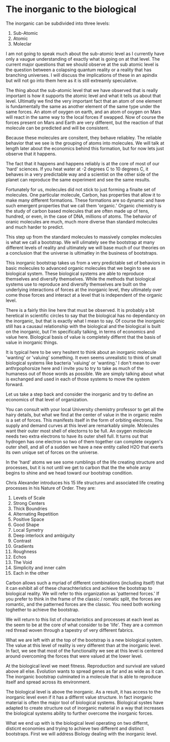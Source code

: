 # The inorganic to the biological

The inorganic can be subdivided into three levels:

1. Sub-Atomic
2. Atomic
3. Moleclar


I am not going to speak much about the sub-atomic level as I currently have only a vaugue understanding of exactly what is going on at that level.  The current major questions that we should observe at the sub atomic level is the question between a colapsing quantum reality or a reality that has branching universes.  I will discuss the implications of these in an apindix but will not go into them here as it is still extreamly speculative.

The thing about the sub-atomic level that we have observed that is really important is how it supports the atomic level and what it tells us about that level.  Ultimatly we find the very important fact that an atom of one element is fundamentally the same as another element of the same type under the same forces.  An atom of oxygen on earth, and an atom of oxygen on Mars will react in the same way to the local forces if swapped.  Now of course the forces present on Mars and Earth are very different, but the reaction of that molecule can be predicted and will be consistent.

Because these molecules are consitent, they behave reliabley.  The reliable behavior that we see is the grouping of atoms into molecules.  We will talk at length later about the economics behind this formation, but for now lets just observe that it happens.

The fact that it happens and happens reliably is at the core of most of our 'hard' sciences.  If you heat water at -2 degrees C to 10 degrees C, it behaves in a very predictable way and a scientist on the other side of the planet can reproduce the same experiment and see the same results.

Fortunately for us, molecules did not stick to just forming a finaite set of molecules.  One particular molecule, Carbon, has properties that allow it to make many different formations.  These formations are so dynamic and have such emergent properties that we call them 'organic.'  Organic chemistry is the study of carbon based molecules that are often made up of tens, hundred, or even, in the case of DNA, millions of atoms.  The behavior of oranic molecules are much, much more diverse than standard molecules and much harder to predict.

This step up from the standard molecules to massively complex molecules is what we call a bootstrap.  We will ulimately see the bootstrap at many different levels of reality and ultimately we will base much of our theories on a conclusion that the universe is ultimatley in the business of bootstraps.

This inorganic bootstrap takes us from a very predictable set of behaviors in basic molecules to advanced organic molecules that we begin to see as biological system.  These biological systems are able to reproduce themselves and diversify themselves.  While the methods that biological systems use to reproduce and diversify themselves are built on the underlying interactions of forces at the inorganic level, they ultimately over come those forces and interact at a level that is independent of the organic level.

There is a fairly thin line here that must be observed. It is probably a bit heretical in scientific circles to say that the biological has no dependancy on the inorganic, but that is exactly what I mean to say.  Of course the inorganic still has a causaul relationship with the biological and the biological is built on the inorganic, but I'm specifically talking, in terms of economics and value here.  Biological basis of value is completely differnt that the basis of value in inorganic things.

It is typical here to be very hesitent to think about an inorganic molecule 'wanting' or 'valuing' something.  It even seems unrealistic to think of small biological systems like bacteria 'valuing' or 'wanting.' I don't mean to over anthrpophorsize here and I invite you to try to take as much of the humaness out of those words as possible.  We are simply talking about what is exchanged and used in each of those systems to move the system forward.

Let us take a step back and consider the inorganic and try to define an economics of that level of organization.

You can consult with your local University chemistry professor to get all the hairy details, but what we find at the center of value in the in organic realm is a set of forces.  This manifests itself in the form of orbiting electrons.  The supply and demand curves at this level are remarkably simple.  Molecules want their outer most shell of electorns to be full. An oxygen molecule needs two extra electrons to have its outer shell full.  It turns out that hydrogen has one electron so two of them together can complete oxygen's outer shell, and all of a sudden we have a new entity called H2O that exerts its own unique set of forces on the universe.

In the 'hard' atoms we see some rumblings of the life creating structure and processes, but it is not until we get to carbon that the the whole array begins to shine and we head toward our bootstrap condition.

Chris Alexander introduces his 15 life structures and associated life creating processes in his Nature of Order. They are:

1. Levels of Scale
2. Strong Centers
3. Thick Boundries
4. Alternating Repetition
5. Positive Space
6. Good Shape
7. Local Symetry
8. Deep interlock and ambiguity
9. Contrast
10. Gradients
11. Roughness
12. Echos
13. The Void
14. Simplicity and inner calm
15. Each in the other

Carbon allows such a myriad of different combinations (including itself) that it can exhibit all of these charachteristics and achieve the bootstrap to biological reality. We will refer to this organization as 'patterned forces.'  If you prefer to think in the frame of the classic / romatic split, the forces are romantic, and the patterned forces are the classic.  You need both working toghether to achieve the bootstrap.

We will return to this list of characteristics and processes at each level as the seem to be at the core of what consider to be 'life'.  They are a common red thread woven through a tapestry of very different fabrics.

What we are left with at the top of the bootstrap is a new biological system.  The value at this level of reality is very different than at the inorganic level.  In fact, we see that most of the functionality we see at this level is centered around overcoming the forces that were valued at the lower level.

At the biological level we meet fitness. Reproduction and survival are valued above all else.  Evolution wants to spread genes as far and as wide as it can.  The inorganic bootstrap culminated in a molecule that is able to reproduce itself and spread across its environment.

The biological level is above the inorganic.  As a result, it has access to the inorganic level even if it has a differnt value structure.  In fact inorganic material is often the major tool of biological systems.  Biological systes have adapted to create structure out of inorganic material in a way that increases the biological systems ability to further overcome the inorganic forces.

What we end up with is the biological level operating on two differnt, disticnt economies and trying to achieve two different and distinct bootstraps.  First we will address Biology dealing with the inorganic level.


